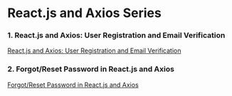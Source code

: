# React.js and Axios Series

### 1. React.js and Axios: User Registration and Email Verification

[React.js and Axios: User Registration and Email Verification](https://codevoweb.com/reactjs-axios-user-registration-email-verification)

### 2. Forgot/Reset Password in React.js and Axios

[Forgot/Reset Password in React.js and Axios](https://codevoweb.com/forgot-reset-password-in-reactjs-and-axios)
